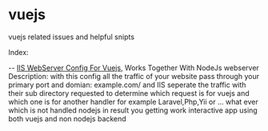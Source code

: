 # vuejs
vuejs related issues and helpful snipts


Index:

-- [IIS WebServer Config For Vuejs](iis-config-reverse-proxy), Works Together With NodeJs webserver
Description:
with this config all the traffic of your website pass through your primary port and domian: example.com/
and IIS seperate the traffic with their sub directory requested to determine which request is for vuejs and which one is for
another handler for example Laravel,Php,Yii or ... what ever which is not handled nodejs
in result you getting work interactive app using both vuejs and non nodejs backend
